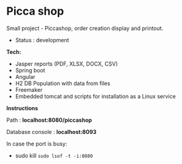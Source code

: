 # Picca shop
Small project - Piccashop, order creation display and printout.

- Status : development

**Tech:**

- Jasper reports (PDF, XLSX, DOCX, CSV)
- Spring boot
- Angular
- H2 DB Population with data from files
- Freemaker
- Embedded tomcat and scripts for installation as a Linux service

**Instructions**

Path : **localhost:8080/piccashop**

Database console : **localhost:8093**

In case the port is busy:
- sudo kill `sudo lsof -t -i:8080`
